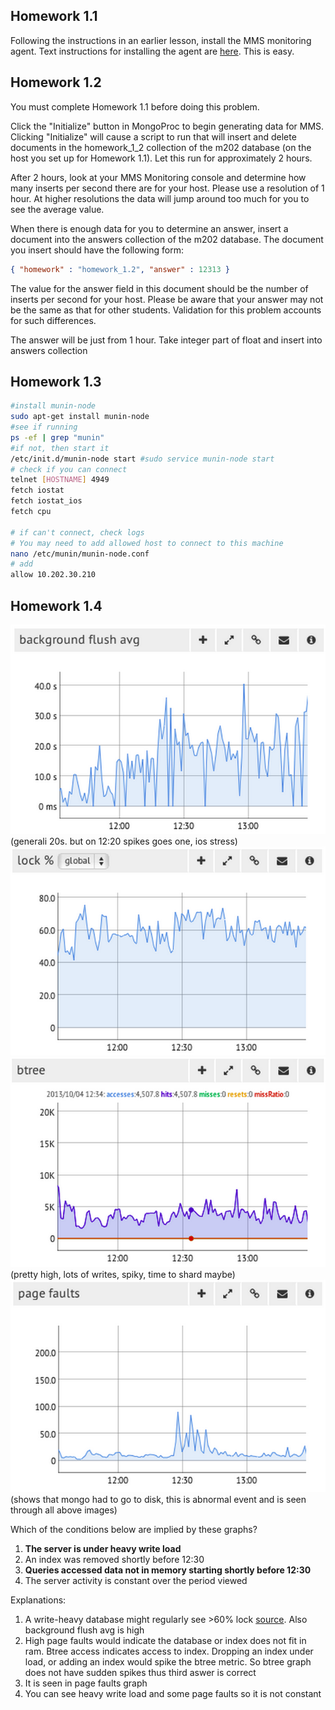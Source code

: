 Homework 1.1
----
Following the instructions in an earlier lesson, install the MMS monitoring agent. Text instructions for installing the agent are [here](http://mms.mongodb.com/help/monitoring/tutorial/set-up-mms/).
This is easy.

Homework 1.2
----
You must complete Homework 1.1 before doing this problem.

Click the "Initialize" button in MongoProc to begin generating data for MMS. Clicking "Initialize" will cause a script to run that will insert and delete documents in the homework_1_2 collection of the m202 database (on the host you set up for Homework 1.1). Let this run for approximately 2 hours.

After 2 hours, look at your MMS Monitoring console and determine how many inserts per second there are for your host. Please use a resolution of 1 hour. At higher resolutions the data will jump around too much for you to see the average value.

When there is enough data for you to determine an answer, insert a document into the answers collection of the m202 database. The document you insert should have the following form:

```json
{ "homework" : "homework_1.2", "answer" : 12313 }
```
The value for the answer field in this document should be the number of inserts per second for your host. Please be aware that your answer may not be the same as that for other students. Validation for this problem accounts for such differences.

The answer will be just from 1 hour. Take integer part of float and insert into answers collection

Homework 1.3
----
```bash
#install munin-node
sudo apt-get install munin-node
#see if running
ps -ef | grep "munin"
#if not, then start it
/etc/init.d/munin-node start #sudo service munin-node start
# check if you can connect
telnet [HOSTNAME] 4949
fetch iostat
fetch iostat_ios
fetch cpu

# if can't connect, check logs
# You may need to add allowed host to connect to this machine
nano /etc/munin/munin-node.conf
# add
allow 10.202.30.210
```

Homework 1.4
----
![backflush](/week1/background_flush.png)
(generali 20s. but on 12:20 spikes goes one, ios stress)
![lock](/week1/lock.png)
![btree](/week1/btree.png)
(pretty high, lots of writes, spiky, time to shard maybe)
![pagefaults](/week1/page_faults.png)
(shows that mongo had to go to disk, this is abnormal event and is seen through all above images)

Which of the conditions below are implied by these graphs?

1.  **The server is under heavy write load**
2.  An index was removed shortly before 12:30
3.  **Queries accessed data not in memory starting shortly before 12:30**
4.  The server activity is constant over the period viewed

Explanations:

1.  A write-heavy database might regularly see >60% lock [source](http://blog.mms.mongodb.com/post/78650784046/learn-about-lock-percentage-concurrency-in-mongodb). Also background flush avg is high
2.  High page faults would indicate the database or index does not fit in ram. Btree access indicates access to index. Dropping an index under load, or adding an index would spike the btree metric. So btree graph does not have sudden spikes thus third aswer is correct
3.  It is seen in page faults graph
4.  You can see heavy write load and some page faults so it is not constant


